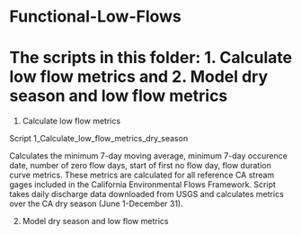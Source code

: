 # Functional-Low-Flows

# The scripts in this folder: 1. Calculate low flow metrics and 2. Model dry season and low flow metrics

1. Calculate low flow metrics

Script 1_Calculate_low_flow_metrics_dry_season

Calculates the minimum 7-day moving average, minimum 7-day occurence date, number of zero flow days, start of first no flow day, flow duration curve metrics.
These metrics are calculated for all reference CA stream gages included in the California Environmental Flows Framework. Script takes daily discharge data downloaded from USGS and calculates metrics over the CA dry season (June 1-December 31). 


2. Model dry season and low flow metrics
